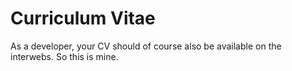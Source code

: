 # Curriculum Vitae

As a developer, your CV should of course also be available on the interwebs. So this is mine.

